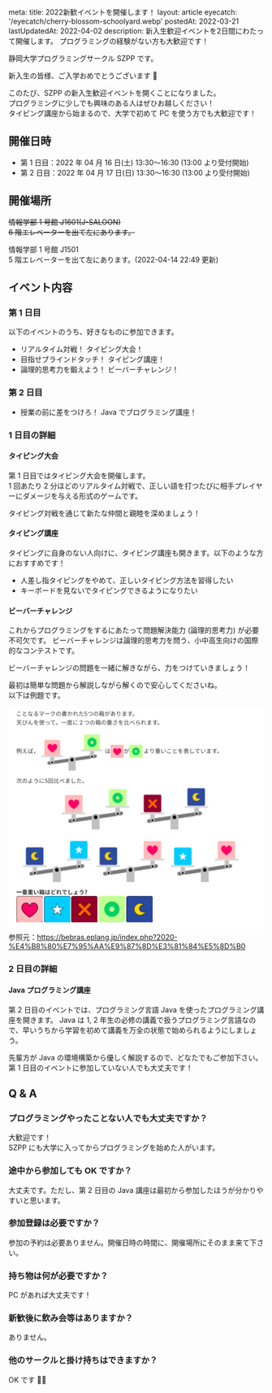 <route lang="yaml">
meta:
    title: 2022新歓イベントを開催します！
    layout: article
    eyecatch: '/eyecatch/cherry-blossom-schoolyard.webp'
    postedAt: 2022-03-21
    lastUpdatedAt: 2022-04-02
    description:
        新入生歓迎イベントを2日間にわたって開催します。
        プログラミングの経験がない方も大歓迎です！
</route>

静岡大学プログラミングサークル SZPP です。

新入生の皆様、ご入学おめでとうございます 🌸

このたび、SZPP の新入生歓迎イベントを開くことになりました。 \
プログラミングに少しでも興味のある人はぜひお越しください！ \
タイピング講座から始まるので、大学で初めて PC を使う方でも大歓迎です！

## 開催日時

- 第 1 日目：2022 年 04 月 16 日(土) 13:30〜16:30 (13:00 より受付開始)
- 第 2 日目：2022 年 04 月 17 日(日) 13:30〜16:30 (13:00 より受付開始)

## 開催場所

<s>情報学部 1 号館 J1601(J-SALOON)</s> \
<s>6 階エレベーターを出て左にあります。</s>

情報学部 1 号館 J1501 \
5 階エレベーターを出て左にあります。(2022-04-14 22:49 更新)

## イベント内容

### 第 1 日目

以下のイベントのうち、好きなものに参加できます。

- リアルタイム対戦！ タイピング大会！
- 目指せブラインドタッチ！ タイピング講座！
- 論理的思考力を鍛えよう！ ビーバーチャレンジ！

### 第 2 日目

- 授業の前に差をつけろ！ Java でプログラミング講座！

### 1 日目の詳細

#### タイピング大会

第 1 日目ではタイピング大会を開催します。 \
1 回あたり 2 分ほどのリアルタイム対戦で、正しい語を打つたびに相手プレイヤーにダメージを与える形式のゲームです。

タイピング対戦を通じて新たな仲間と親睦を深めましょう！

#### タイピング講座

タイピングに自身のない人向けに、タイピング講座も開きます。以下のような方におすすめです！

- 人差し指タイピングをやめて、正しいタイピング方法を習得したい
- キーボードを見ないでタイピングできるようになりたい

#### ビーバーチャレンジ

これからプログラミングをするにあたって問題解決能力 (論理的思考力) が必要不可欠です。
ビーバーチャレンジは論理的思考力を問う、小中高生向けの国際的なコンテストです。

ビーバーチャレンジの問題を一緒に解きながら、力をつけていきましょう！

最初は簡単な問題から解説しながら解くので安心してくださいね。\
以下は例題です。

![ビーバーチャレンジ問題例](./Bebras_Challenge.png)
参照元：https://bebras.eplang.jp/index.php?2020-%E4%B8%80%E7%95%AA%E9%87%8D%E3%81%84%E5%8D%B0

### 2 日目の詳細

#### Java プログラミング講座

第 2 日目のイベントでは、プログラミング言語 Java を使ったプログラミング講座を開きます。
Java は 1, 2 年生の必修の講義で扱うプログラミング言語なので、早いうちから学習を初めて講義を万全の状態で始められるようにしましょう。

先輩方が Java の環境構築から優しく解説するので、どなたでもご参加下さい。
第 1 日目のイベントに参加していない人でも大丈夫です！

## Q & A

### プログラミングやったことない人でも大丈夫ですか？

大歓迎です！ \
SZPP にも大学に入ってからプログラミングを始めた人がいます。

### 途中から参加しても OK ですか？

大丈夫です。ただし、第 2 日目の Java 講座は最初から参加したほうが分かりやすいと思います。

### 参加登録は必要ですか？

参加の予約は必要ありません。開催日時の時間に、開催場所にそのまま来て下さい。

### 持ち物は何が必要ですか？

PC があれば大丈夫です！

### 新歓後に飲み会等はありますか？

ありません。

### 他のサークルと掛け持ちはできますか？

OK です 🙆‍♂️

